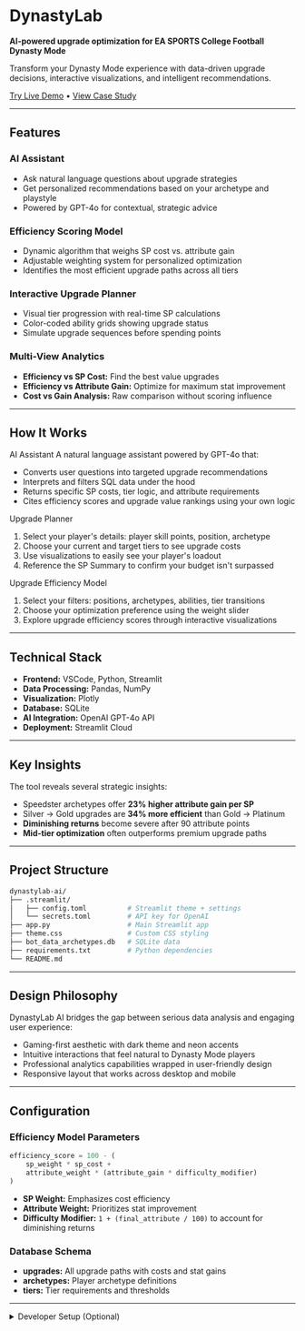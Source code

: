 # DynastyLab
**AI-powered upgrade optimization for EA SPORTS College Football Dynasty Mode**

Transform your Dynasty Mode experience with data-driven upgrade decisions, interactive visualizations, and intelligent recommendations.

[Try Live Demo](https://dynastylab.streamlit.app/) • [View Case Study](https://www.jemarisapp.com/projects/dynastylab)

---

## Features

### AI Assistant
- Ask natural language questions about upgrade strategies  
- Get personalized recommendations based on your archetype and playstyle  
- Powered by GPT-4o for contextual, strategic advice  

### Efficiency Scoring Model
- Dynamic algorithm that weighs SP cost vs. attribute gain  
- Adjustable weighting system for personalized optimization  
- Identifies the most efficient upgrade paths across all tiers  

### Interactive Upgrade Planner
- Visual tier progression with real-time SP calculations  
- Color-coded ability grids showing upgrade status  
- Simulate upgrade sequences before spending points  

### Multi-View Analytics
- **Efficiency vs SP Cost:** Find the best value upgrades  
- **Efficiency vs Attribute Gain:** Optimize for maximum stat improvement  
- **Cost vs Gain Analysis:** Raw comparison without scoring influence  

---

## How It Works

AI Assistant
A natural language assistant powered by GPT-4o that:
- Converts user questions into targeted upgrade recommendations
- Interprets and filters SQL data under the hood
- Returns specific SP costs, tier logic, and attribute requirements
- Cites efficiency scores and upgrade value rankings using your own logic

Upgrade Planner
1. Select your player's details: player skill points, position, archetype
2. Choose your current and target tiers to see upgrade costs
3. Use visualizations to easily see your player's loadout  
4. Reference the SP Summary to confirm your budget isn't surpassed
   
Upgrade Efficiency Model
1. Select your filters: positions, archetypes, abilities, tier transitions
2. Choose your optimization preference using the weight slider  
3. Explore upgrade efficiency scores through interactive visualizations

---

## Technical Stack

- **Frontend:** VSCode, Python, Streamlit  
- **Data Processing:** Pandas, NumPy  
- **Visualization:** Plotly  
- **Database:** SQLite  
- **AI Integration:** OpenAI GPT-4o API  
- **Deployment:** Streamlit Cloud  

---

## Key Insights

The tool reveals several strategic insights:

- Speedster archetypes offer **23% higher attribute gain per SP**
- Silver → Gold upgrades are **34% more efficient** than Gold → Platinum
- **Diminishing returns** become severe after 90 attribute points
- **Mid-tier optimization** often outperforms premium upgrade paths

---

## Project Structure

```bash
dynastylab-ai/
├── .streamlit/
│   ├── config.toml          # Streamlit theme + settings
│   └── secrets.toml         # API key for OpenAI
├── app.py                   # Main Streamlit app
├── theme.css                # Custom CSS styling
├── bot_data_archetypes.db   # SQLite data
├── requirements.txt         # Python dependencies
└── README.md
```

---

## Design Philosophy

DynastyLab AI bridges the gap between serious data analysis and engaging user experience:

- Gaming-first aesthetic with dark theme and neon accents  
- Intuitive interactions that feel natural to Dynasty Mode players  
- Professional analytics capabilities wrapped in user-friendly design  
- Responsive layout that works across desktop and mobile  

---

## Configuration

### Efficiency Model Parameters

```python
efficiency_score = 100 - (
    sp_weight * sp_cost + 
    attribute_weight * (attribute_gain * difficulty_modifier)
)
```

- **SP Weight:** Emphasizes cost efficiency  
- **Attribute Weight:** Prioritizes stat improvement  
- **Difficulty Modifier:** `1 + (final_attribute / 100)` to account for diminishing returns  

### Database Schema

- **upgrades:** All upgrade paths with costs and stat gains  
- **archetypes:** Player archetype definitions  
- **tiers:** Tier requirements and thresholds  

---

<details>
<summary>Developer Setup (Optional)</summary>

### Prerequisites
- Python 3.8+
- OpenAI API key

### Installation

```bash
# Clone the repository
git clone https://github.com/yourusername/dynastylab-ai.git
cd dynastylab-ai

# Install dependencies
pip install -r requirements.txt

# Set environment variables
cp .env.example .env
# Add your OpenAI API key to the .env file
```
